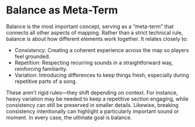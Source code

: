 # Balance as Meta-Term

Balance is the most important concept, serving as a “meta-term” that connects all other aspects of mapping. Rather than a strict technical rule, balance is about how different elements work together. It relates closely to:

- Consistency: Creating a coherent experience across the map so players feel grounded.
- Repetition: Respecting recurring sounds in a straightforward way, reinforcing familiarity.
- Variation: Introducing differences to keep things fresh, especially during repetitive parts of a song.

These aren’t rigid rules—they shift depending on context. For instance, heavy variation may be needed to keep a repetitive section engaging, while consistency can still be preserved in smaller details. Likewise, breaking consistency intentionally can highlight a particularly important sound or moment. In every case, the ultimate goal is balance.
